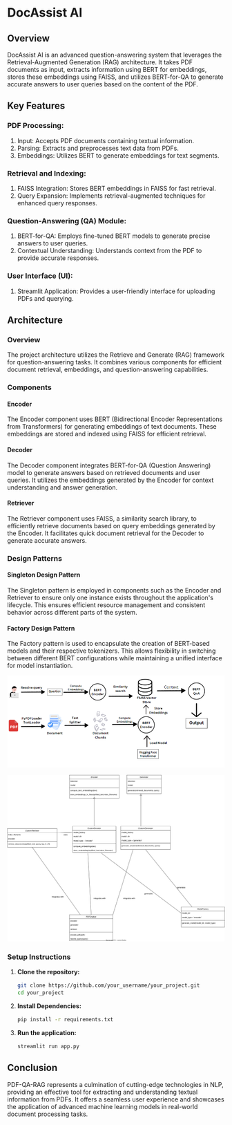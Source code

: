 # DocAssist AI

## Overview

DocAssist AI is an advanced question-answering system that leverages the Retrieval-Augmented Generation (RAG) architecture. It takes PDF documents as input, extracts information using BERT for embeddings, stores these embeddings using FAISS, and utilizes BERT-for-QA to generate accurate answers to user queries based on the content of the PDF.

## Key Features
### PDF Processing:

1. Input: Accepts PDF documents containing textual information.
2. Parsing: Extracts and preprocesses text data from PDFs.
3. Embeddings: Utilizes BERT to generate embeddings for text segments.

### Retrieval and Indexing:

1. FAISS Integration: Stores BERT embeddings in FAISS for fast retrieval.
2. Query Expansion: Implements retrieval-augmented techniques for enhanced query responses.

### Question-Answering (QA) Module:

1. BERT-for-QA: Employs fine-tuned BERT models to generate precise answers to user queries.
2. Contextual Understanding: Understands context from the PDF to provide accurate responses.

### User Interface (UI):

1. Streamlit Application: Provides a user-friendly interface for uploading PDFs and querying.


## Architecture

### Overview

The project architecture utilizes the Retrieve and Generate (RAG) framework for question-answering tasks. It combines various components for efficient document retrieval, embeddings, and question-answering capabilities.

### Components

#### Encoder

The Encoder component uses BERT (Bidirectional Encoder Representations from Transformers) for generating embeddings of text documents. These embeddings are stored and indexed using FAISS for efficient retrieval.

#### Decoder

The Decoder component integrates BERT-for-QA (Question Answering) model to generate answers based on retrieved documents and user queries. It utilizes the embeddings generated by the Encoder for context understanding and answer generation.

#### Retriever

The Retriever component uses FAISS, a similarity search library, to efficiently retrieve documents based on query embeddings generated by the Encoder. It facilitates quick document retrieval for the Decoder to generate accurate answers.


### Design Patterns

#### Singleton Design Pattern

The Singleton pattern is employed in components such as the Encoder and Retriever to ensure only one instance exists throughout the application's lifecycle. This ensures efficient resource management and consistent behavior across different parts of the system.

#### Factory Design Pattern

The Factory pattern is used to encapsulate the creation of BERT-based models and their respective tokenizers. This allows flexibility in switching between different BERT configurations while maintaining a unified interface for model instantiation.

![Model Architecture](Model_Architecture.png)

![Low-Level Design](Intern_Project_UML.svg)

### Setup Instructions

1. **Clone the repository:**

   ```bash
   git clone https://github.com/your_username/your_project.git
   cd your_project

2. **Install Dependencies:**
    ```bash
    pip install -r requirements.txt

3. **Run the application:**
    ```bash
    streamlit run app.py

## Conclusion
PDF-QA-RAG represents a culmination of cutting-edge technologies in NLP, providing an effective tool for extracting and understanding textual information from PDFs. It offers a seamless user experience and showcases the application of advanced machine learning models in real-world document processing tasks.